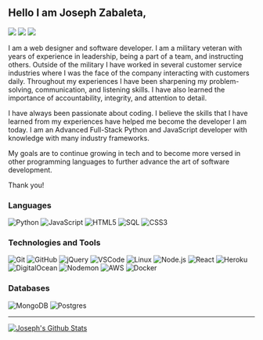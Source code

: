 ## Hello I am Joseph Zabaleta,

[![](https://img.shields.io/badge/LinkedIn-joseph--zabaleta-blue?logo=LinkedIn&logoColor=blue&labelColor=black)][linkedin]
[![](https://img.shields.io/badge/Gmail-joseph.l.zabaleta%40gmail.com-red?logo=Gmail&logoColor=Red&labelColor=black)][gmail]
[![](https://img.shields.io/badge/HackerRank-joseph__zabaleta-brightgreen?logo=HackerRank&logoColor=Green&labelColor=black)][hackerrank]

I am a web designer and software developer. I am a military veteran with years of experience in leadership, being a part of a team, and instructing others. Outside of the military I have worked in several customer service industries where I was the face of the company interacting with customers daily. Throughout my experiences I have been sharpening my problem-solving, communication, and listening skills. I have also learned the importance of accountability, integrity, and attention to detail.  

I have always been passionate about coding. I believe the skills that I have learned from my experiences have helped me become the developer I am today. I am an Advanced Full-Stack Python and JavaScript developer with knowledge with many industry frameworks.  

My goals are to continue growing in tech and to become more versed in other programming languages to further advance the art of software development.   
  
Thank you!

### Languages
![Python](https://img.shields.io/badge/-Python-000000?style=flat&logo=python)
![JavaScript](https://img.shields.io/badge/-JavaScript-000000?style=flat&logo=javascript)
![HTML5](https://img.shields.io/badge/-HTML5-000000?style=flat&logo=HTML5)
![SQL](https://img.shields.io/badge/-SQL-000000?style=flat&logo=MySQL)
![CSS3](https://img.shields.io/badge/-CSS3-000000?style=flat&logo=css3&logoColor=blue)  

### Technologies and Tools
![Git](https://img.shields.io/badge/-Git-000000?style=flat&logo=git&logoColor=F05032)
![GitHub](https://img.shields.io/badge/-GitHub-000000?style=flat&logo=github&logoColor=FFFFFF)
![jQuery](https://img.shields.io/badge/-jQuery-000000?style=flat&logo=jQuery&logoColor=0769AD)
![VSCode](https://img.shields.io/badge/-VSCode-000000?style=flat&logo=visual-studio-code&logoColor=blue)
![Linux](https://img.shields.io/badge/-Linux-000000?style=flat&logo=linux&logoColor=FCC624)
![Node.js](https://img.shields.io/badge/-Node.js-000000?style=flat&logo=node.js&logoColor=339933)
![React](https://img.shields.io/badge/-React-000000?style=flat&logo=React&logoColor=61DAFB)
![Heroku](https://img.shields.io/badge/-Heroku-000000?style=flat&logo=heroku&logoColor=purple)
![DigitalOcean](https://img.shields.io/badge/-DigitalOcean-000000?style=flat&logo=digitalocean)
![Nodemon](https://img.shields.io/badge/-Nodemon-000000?style=flat&logo=nodemon)
![AWS](https://img.shields.io/badge/-AWS-000000?style=flat&logo=amazon-aws&logoColor=orange)
![Docker](https://img.shields.io/badge/-Docker-000000?style=flat&logo=docker)

### Databases  
![MongoDB](https://img.shields.io/badge/-MongoDB-000000?style=flat&logo=mongodb)
![Postgres](https://img.shields.io/badge/-PostgreSQL-000000?style=flat&logo=postgresql)  

---

[![Joseph's Github Stats](https://github-readme-stats.vercel.app/api?username=joseph-zabaleta&show_icons=true&theme=dark)](https://github.com/joseph-zabaleta)



</details>

[linkedin]: www.linkedin.com/in/joseph-zabaleta
[gmail]: mailto:joseph.l.zabaleta@gmail.com
[hackerrank]: https://www.hackerrank.com/joseph_zabaleta
[webdevplaylist]: https://www.youtube.com/playlist?list=PLkwxH9e_vrAJ0WbEsFA9W3I1W-g_BTsbt
[jsplaylist]: https://www.youtube.com/playlist?list=PLkwxH9e_vrALRJKu7wfXby3MKeflhTu6B
[cssplaylist]: https://www.youtube.com/playlist?list=PLkwxH9e_vrALSdvZuEh6gqQdmDoDIoqz4
[reactplaylist]: https://www.youtube.com/playlist?list=PLkwxH9e_vrAK4TdffpxKY3QGyHCpxFcQ0